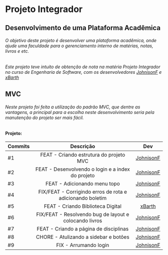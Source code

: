 # Projeto Integrador
## Desenvolvimento de uma Plataforma Acadêmica
###### O objetivo deste projeto é desenvolver uma plataforma acadêmica, onde ajude uma faculdade para o gerenciamento interno de matérias, notas, livros e etc. 
###### Este projeto teve intuito de obtenção de nota na matéria Projeto Integrador no curso de Engenharia de Software, com os desenvolvedores [JohnisonF](https://www.github.com/JohnisonF) e [xBarth](https://www.github.com/xBarth)
## MVC
###### Neste projeto foi feita a utilização do padrão MVC, que dentre as vantagens, a principal para a escolha neste desenvolvimento seria pela manutenção do projeto ser mais fácil.  
#### Projeto:
|    Commits    |   Descrição   |   Dev   |
| ------------- |:-------------:|:-------------:|
| #1            | FEAT - Criando estrutura do projeto MVC   | [JohnisonF](https://www.github.com/JohnisonF)  |
| #2            | FEAT - Desenvolvendo o login e a index do projeto   | [JohnisonF](https://www.github.com/JohnisonF)  |
| #3            | FEAT - Adicionando menu topo   | [JohnisonF](https://www.github.com/JohnisonF)  |
| #4            | FIX/FEAT - Corrigindo erros de rota e adicionando boletim  | [JohnisonF](https://www.github.com/JohnisonF)  |
| #5            | FEAT - Criando Biblioteca Digital  | [xBarth](https://www.github.com/xBarth)  |
| #6            | FIX/FEAT - Resolvendo bug de layout e colocando livros  | [JohnisonF](https://www.github.com/JohnisonF)  |
| #7            | FEAT - Criando a página de disciplinas  | [JohnisonF](https://www.github.com/JohnisonF)  |
| #8            | CHORE - Atulizando a sidebar e botões  | [JohnisonF](https://www.github.com/JohnisonF)  |
| #9            | FIX - Arrumando login  | [JohnisonF](https://www.github.com/JohnisonF)  |

